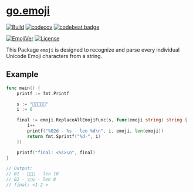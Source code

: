 # [go.emoji](https://github.com/sahara-go/go.emoji)

[![Build](https://github.com/sahara-go/go.emoji/actions/workflows/go_test_general.yml/badge.svg)](https://github.com/sahara-go/go.emoji/actions/workflows/go_test_general.yml)
[![codecov](https://codecov.io/gh/Andrew-M-C/go.emoji/graph/badge.svg?token=9RBISZRJ3T)](https://codecov.io/gh/Andrew-M-C/go.emoji)
[![codebeat badge](https://codebeat.co/badges/c6f7e25f-a8fe-46a3-b4bf-a833aac65825)](https://codebeat.co/projects/github-com-andrew-m-c-go-emoji-master)

[![EmojiVer](https://img.shields.io/badge/Emoji-15.1-orange.svg)](https://www.unicode.org/Public/emoji/)
[![License](https://img.shields.io/badge/license-BSD%203--Clause-blue.svg)](https://opensource.org/licenses/BSD-3-Clause)

This Package `emoji` is designed to recognize and parse every individual Unicode Emoji characters from a string.

## Example

```go
func main() {
	printf := fmt.Printf

	s := "👩‍👩‍👦🇨🇳"
	i := 0

	final := emoji.ReplaceAllEmojiFunc(s, func(emoji string) string {
		i++
		printf("%02d - %s - len %d\n", i, emoji, len(emoji))
		return fmt.Sprintf("%d-", i)
	})

	printf("final: <%s>\n", final)
}

// Output:
// 01 - 👩‍👩‍👦 - len 18
// 02 - 🇨🇳 - len 8
// final: <1-2->
```
